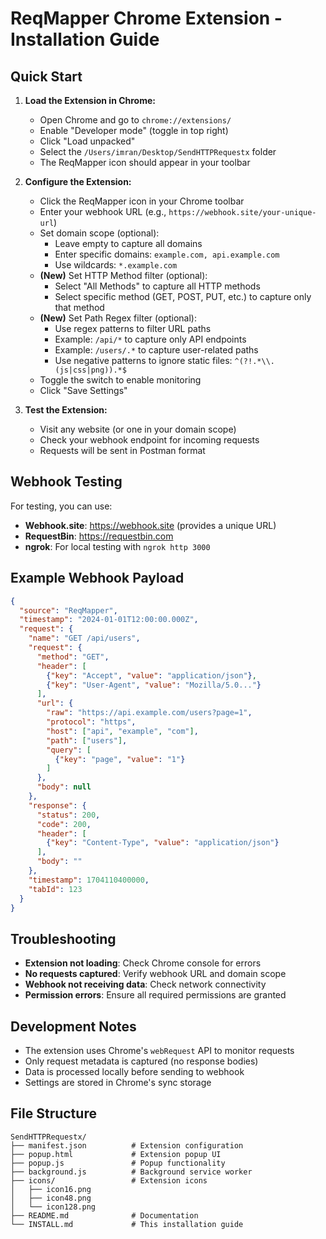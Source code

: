 # ReqMapper Chrome Extension - Installation Guide

## Quick Start

1. **Load the Extension in Chrome:**
   - Open Chrome and go to `chrome://extensions/`
   - Enable "Developer mode" (toggle in top right)
   - Click "Load unpacked"
   - Select the `/Users/imran/Desktop/SendHTTPRequestx` folder
   - The ReqMapper icon should appear in your toolbar

2. **Configure the Extension:**
   - Click the ReqMapper icon in your Chrome toolbar
   - Enter your webhook URL (e.g., `https://webhook.site/your-unique-url`)
   - Set domain scope (optional):
     - Leave empty to capture all domains
     - Enter specific domains: `example.com, api.example.com`
     - Use wildcards: `*.example.com`
   - **(New)** Set HTTP Method filter (optional):
     - Select "All Methods" to capture all HTTP methods
     - Select specific method (GET, POST, PUT, etc.) to capture only that method
   - **(New)** Set Path Regex filter (optional):
     - Use regex patterns to filter URL paths
     - Example: `/api/*` to capture only API endpoints
     - Example: `/users/.*` to capture user-related paths
     - Use negative patterns to ignore static files: `^(?!.*\\.(js|css|png)).*$`
   - Toggle the switch to enable monitoring
   - Click "Save Settings"

3. **Test the Extension:**
   - Visit any website (or one in your domain scope)
   - Check your webhook endpoint for incoming requests
   - Requests will be sent in Postman format

## Webhook Testing

For testing, you can use:
- **Webhook.site**: https://webhook.site (provides a unique URL)
- **RequestBin**: https://requestbin.com
- **ngrok**: For local testing with `ngrok http 3000`

## Example Webhook Payload

```json
{
  "source": "ReqMapper",
  "timestamp": "2024-01-01T12:00:00.000Z",
  "request": {
    "name": "GET /api/users",
    "request": {
      "method": "GET",
      "header": [
        {"key": "Accept", "value": "application/json"},
        {"key": "User-Agent", "value": "Mozilla/5.0..."}
      ],
      "url": {
        "raw": "https://api.example.com/users?page=1",
        "protocol": "https",
        "host": ["api", "example", "com"],
        "path": ["users"],
        "query": [
          {"key": "page", "value": "1"}
        ]
      },
      "body": null
    },
    "response": {
      "status": 200,
      "code": 200,
      "header": [
        {"key": "Content-Type", "value": "application/json"}
      ],
      "body": ""
    },
    "timestamp": 1704110400000,
    "tabId": 123
  }
}
```

## Troubleshooting

- **Extension not loading**: Check Chrome console for errors
- **No requests captured**: Verify webhook URL and domain scope
- **Webhook not receiving data**: Check network connectivity
- **Permission errors**: Ensure all required permissions are granted

## Development Notes

- The extension uses Chrome's `webRequest` API to monitor requests
- Only request metadata is captured (no response bodies)
- Data is processed locally before sending to webhook
- Settings are stored in Chrome's sync storage

## File Structure

```
SendHTTPRequestx/
├── manifest.json          # Extension configuration
├── popup.html             # Extension popup UI
├── popup.js               # Popup functionality
├── background.js          # Background service worker
├── icons/                 # Extension icons
│   ├── icon16.png
│   ├── icon48.png
│   └── icon128.png
├── README.md              # Documentation
└── INSTALL.md             # This installation guide
```
